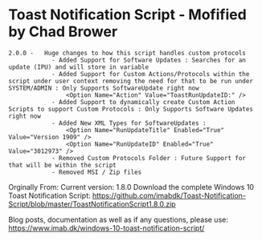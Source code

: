 # Toast Notification Script - Mofified by Chad Brower

    2.0.0 -   Huge changes to how this script handles custom protocols
                - Added Support for Software Updates : Searches for an update (IPU) and will store in variable
                - Added Support for Custom Actions/Protocols within the script under user context removing the need for that to be run under SYSTEM/ADMIN : Only Supports SoftwareUpdate right now
                    <Option Name="Action" Value="ToastRunUpdateID:" />
                - Added Support to dynamically create Custom Action Scripts to support Custom Protocols : Only Supports Software Updates right now
                - Added New XML Types for SoftwareUpdates : 
                    <Option Name="RunUpdateTitle" Enabled="True" Value="Version 1909" />
                    <Option Name="RunUpdateID" Enabled="True" Value="3012973" />
                - Removed Custom Protocols Folder : Future Support for that will be within the script
                - Removed MSI / Zip files

Orginally From:
Current version: 1.8.0
Download the complete Windows 10 Toast Notification Script: https://github.com/imabdk/Toast-Notification-Script/blob/master/ToastNotificationScript1.8.0.zip

Blog posts, documentation as well as if any questions, please use: https://www.imab.dk/windows-10-toast-notification-script/
